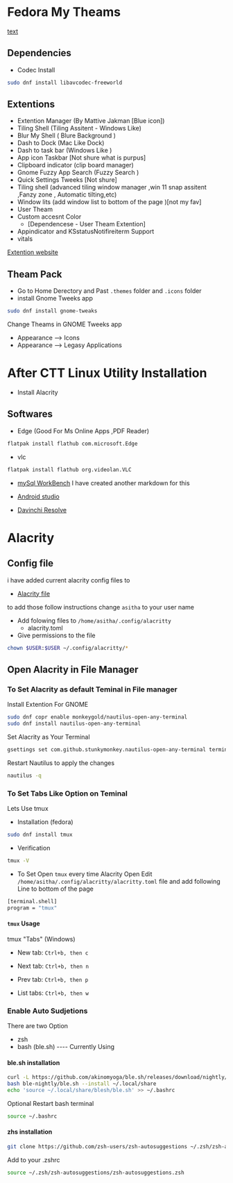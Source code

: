 # Fedora My Theams 


[text](https://youtu.be/viffvWtMTdo)

## Dependencies 
- Codec Install 

```bash 
sudo dnf install libavcodec-freeworld
```

## Extentions 
- Extention Manager (By Mattive Jakman [Blue icon])
- Tiling Shell (Tiling Assitent - Windows Like)
- Blur My Shell ( Blure Background )
- Dash to Dock (Mac Like Dock)
- Dash to task bar (Windows Like )
- App icon Taskbar [Not shure what is purpus]
- Clipboard indicator (clip board manager)
- Gnome Fuzzy App Search (Fuzzy Search )
- Quick Settings Tweeks [Not shure]
- Tiling shell (advanced tiling window manager ,win 11 snap assitent ,Fanzy zone , Automatic tilting,etc)
- Window lits (add window list to bottom of the page )[not my fav]
- User Theam
- Custom accesnt Color 
    - [Dependencese - User Theam Extention]
- Appindicator and KSstatusNotifireiterm Support
- vitals

[Extention website](https://extensions.gnome.org/extension/7065/tiling-shell/)

## Theam Pack 

- Go to Home Derectory and Past  `.themes` folder and `.icons` folder 
- install Gnome Tweeks app

```bash
sudo dnf install gnome-tweaks 
```

Change Theams in GNOME Tweeks app 

- Appearance --> Icons 
- Appearance --> Legasy Applications

# After CTT Linux Utility Installation 

- Install Alacrity  
## Softwares 
- Edge (Good For Ms Online Apps ,PDF Reader)
```bash
flatpak install flathub com.microsoft.Edge
```
- vlc 
```bash 
flatpak install flathub org.videolan.VLC
```
- [mySql WorkBench](/mysql-work-bench.md)
I have created another markdown for this 

- [Android studio](/android-studio-setup.md)

- [Davinchi Resolve](/davinci-resolve-install.md) 
# Alacrity 
## Config file
i have added current alacrity config files to 
- [Alacrity file](/config/alacrity)

to add those follow instructions
change `asitha` to your user name 
- Add folowing files to `/home/asitha/.config/alacritty` 
    - alacrity.toml
- Give permissions to the file 
```bash
chown $USER:$USER ~/.config/alacritty/*
```

## Open Alacrity in File Manager 
### To Set Alacrity as default Teminal in File manager 

Install Extention For GNOME

```bash
sudo dnf copr enable monkeygold/nautilus-open-any-terminal
sudo dnf install nautilus-open-any-terminal

```

Set Alacrity as Your Terminal

```bash 
gsettings set com.github.stunkymonkey.nautilus-open-any-terminal terminal alacritty
```

Restart Nautilus to apply the changes

```bash
nautilus -q
```

### To Set Tabs Like Option on Teminal

Lets Use tmux 
- Installation (fedora)
```bash 
sudo dnf install tmux
```
- Verification
```bash
tmux -V
```
- To Set Open `tmux` every time Alacrity Open Edit `/home/asitha/.config/alacritty/alacritty.toml` file and 
add following Line to bottom of the page 

```bash
[terminal.shell]
program = "tmux"
```
#### `tmux` Usage 

tmux "Tabs" (Windows)

- New tab: `Ctrl+b, then c`

- Next tab: `Ctrl+b, then n`

- Prev tab: `Ctrl+b, then p`

- List tabs: `Ctrl+b, then w`

### Enable Auto Sudjetions 

There are two Option 
- zsh
- bash (ble.sh) ---- Currently Using

#### ble.sh installation
```bash
curl -L https://github.com/akinomyoga/ble.sh/releases/download/nightly/ble-nightly.tar.xz | tar xJf -
bash ble-nightly/ble.sh --install ~/.local/share
echo 'source ~/.local/share/blesh/ble.sh' >> ~/.bashrc

```
Optional 
Restart bash terminal
```bash
source ~/.bashrc
```

#### zhs installation
```bash
git clone https://github.com/zsh-users/zsh-autosuggestions ~/.zsh/zsh-autosuggestions
```

Add to your .zshrc 
```bash 
source ~/.zsh/zsh-autosuggestions/zsh-autosuggestions.zsh
```

